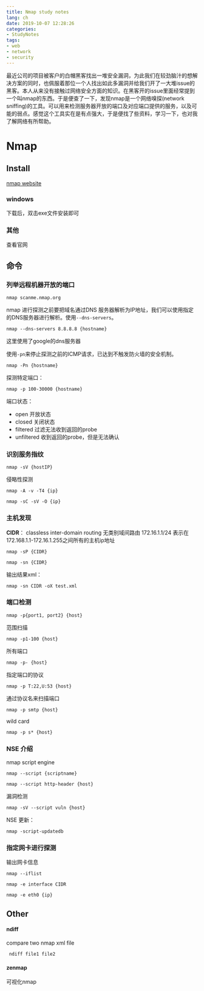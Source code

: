 ```yaml
---
title: Nmap study notes
lang: ch
date: 2019-10-07 12:28:26
categories:
- StudyNotes
tags:
- web
- network
- security
---
```


最近公司的项目被客户的白帽黑客找出一堆安全漏洞，为此我们在较劲脑汁的想解决方案的同时，也佩服着那位一个人找出如此多漏洞并给我们开了一大堆issue的黑客。本人从来没有接触过网络安全方面的知识。在黑客开的issue里面经常提到一个叫nmap的东西。于是便查了一下，发现nmap是一个网络嗅探(network sniffing)的工具。可以用来检测服务器开放的端口及对应端口提供的服务，以及可能的弱点。感觉这个工具实在是有点强大，于是便找了些资料，学习一下，也对我了解网络有所帮助。

# Nmap
## Install
[nmap website](https://nmap.org/)
### windows
下载后，双击exe文件安装即可
### 其他
查看官网
## 命令
### 列举远程机器开放的端口
```
nmap scanme.nmap.org

```
nmap 进行探测之前要把域名通过DNS 服务器解析为IP地址，我们可以使用指定的DNS服务器进行解析。使用`--dns-servers`。
```
nmap --dns-servers 8.8.8.8 {hostname}

```
这里使用了google的dns服务器

使用`-pn`来停止探测之前的ICMP请求，已达到不触发防火墙的安全机制。
```
nmap -Pn {hostname}

```
探测特定端口：
```
nmap -p 100-30000 {hostname}

```
端口状态：
- open 开放状态
- closed 关闭状态
- filtered 过滤无法收到返回的probe
- unfiltered 收到返回的probe，但是无法确认

### 识别服务指纹
```
nmap -sV {hostIP}

```
侵略性探测
```
nmap -A -v -T4 {ip}

```
```
nmap -sC -sV -O {ip}

```
### 主机发现
**CIDR**： classless inter-domain routing 无类别域间路由
172.16.1.1/24 表示在 172.168.1.1-172.16.1.255之间所有的主机ip地址
```
nmap -sP {CIDR}

```
```
nmap -sn {CIDR}

```
输出结果xml：
```
nmap -sn CIDR -oX test.xml

```
### 端口检测
```
nmap -p{port1, port2} {host}

```
范围扫描
```
nmap -p1-100 {host}

```
所有端口
```
nmap -p- {host}

```
指定端口的协议
```
nmap -p T:22,U:53 {host}

```
通过协议名来扫描端口
```
nmap -p smtp {host}

```
wild card
```
nmap -p s* {host}

```
### NSE 介绍
nmap script engine
```
nmap --script {scriptname}

```
```
nmap --script http-header {host}

```
漏洞检测
```
nmap -sV --script vuln {host}

```
NSE 更新：
```
nmap -script-updatedb

```
### 指定网卡进行探测
输出网卡信息
```
nmap --iflist

```
```
nmap -e interface CIDR

```
```
nmap -e eth0 {ip}

```
## Other
#### ndiff
compare two nmap xml file

```
 ndiff file1 file2

```
#### zenmap
可视化nmap


